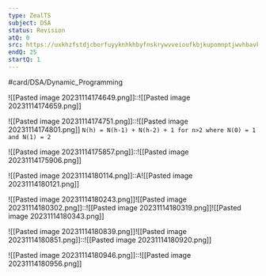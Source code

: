 ```yaml
---
type: ZealTS
subject: DSA
status: Revision
atQ: 0
src: https://uxkhzfstdjcborfuyyknhkhbyfnskrywvveioufkbjkupomnptjwvhbavkysuhi.vercel.app/solution.html?testId=627106a414fd43156e627cd2&test_id=36
endQ: 25
startQ: 1
---
```

#card/DSA/Dynamic_Programming 

![[Pasted image 20231114174649.png]]::![[Pasted image 20231114174659.png]] <!--SR:!2023-12-02,4,170-->

![[Pasted image 20231114174751.png]]::![[Pasted image 20231114174801.png]] `N(h) = N(h-1) + N(h-2) + 1 for n>2 where N(0) = 1 and N(1) = 2` <!--SR:!2023-12-06,8,200-->

![[Pasted image 20231114175857.png]]::![[Pasted image 20231114175906.png]] <!--SR:!2023-12-06,8,190-->

![[Pasted image 20231114180114.png]]::A![[Pasted image 20231114180121.png]] <!--SR:!2023-11-29,5,180-->

![[Pasted image 20231114180243.png]]![[Pasted image 20231114180302.png]]::![[Pasted image 20231114180319.png]]![[Pasted image 20231114180343.png]] <!--SR:!2023-12-08,10,196-->

![[Pasted image 20231114180839.png]]![[Pasted image 20231114180851.png]]::![[Pasted image 20231114180920.png]] <!--SR:!2023-12-07,9,190-->


![[Pasted image 20231114180946.png]]::![[Pasted image 20231114180956.png]] <!--SR:!2023-12-07,9,190-->


